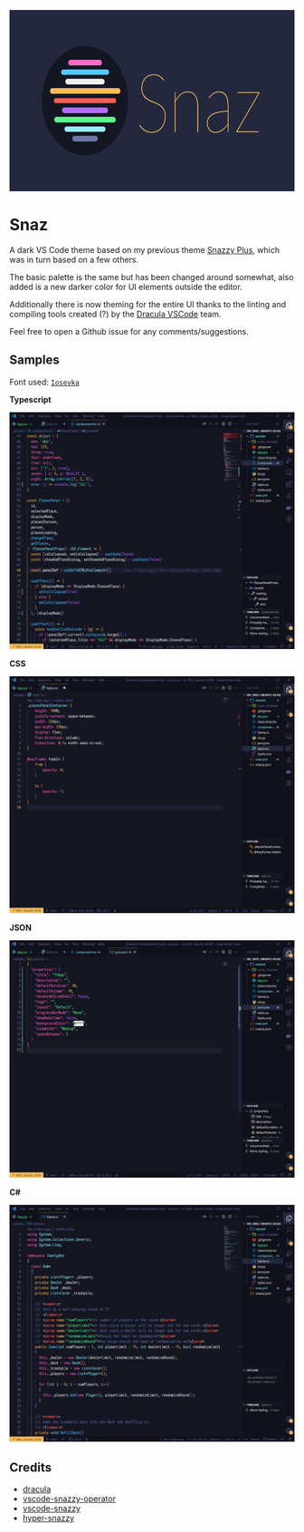 <p align="center">
  <img src="https://github.com/akarlsten/snaz/raw/main/logo.png" width="640" height="320">
</p>

# Snaz

A dark VS Code theme based on my previous theme [Snazzy Plus](https://github.com/akarlsten/snazzy-plus), which was in turn based on a few others.

The basic palette is the same but has been changed around somewhat, also added is a new darker color for UI elements outside the editor.

Additionally there is now theming for the entire UI thanks to the linting and compiling tools created (?) by the [Dracula VSCode](<(https://github.com/dracula/visual-studio-code)>) team.

Feel free to open a Github issue for any comments/suggestions.

## Samples

Font used: [`Iosevka`](https://github.com/be5invis/Iosevka)

**Typescript**

![sample-typescript](https://github.com/akarlsten/snaz/raw/main/sample-ts.png)

**CSS**

![sample-css](https://github.com/akarlsten/snaz/raw/main/sample-css.png)

**JSON**

![sample-json](https://github.com/akarlsten/snaz/raw/main/sample-json.png)

**C#**

![sample-csharp](https://github.com/akarlsten/snaz/raw/main/sample-csharp.png)

## Credits

-   [dracula](https://github.com/dracula/visual-studio-code)
-   [vscode-snazzy-operator](https://github.com/aaronthomas/vscode-snazzy-operator)
-   [vscode-snazzy](https://github.com/alexanderbast/vscode-snazzy)
-   [hyper-snazzy](https://github.com/sindresorhus/hyper-snazzy)
